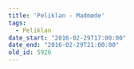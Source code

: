 ```yaml
---
title: 'Peliklan - Madmøde'
tags:
  - Peliklan
date_start: "2016-02-29T17:00:00"
date_end: "2016-02-29T21:00:00"
old_id: 5926
---
```

